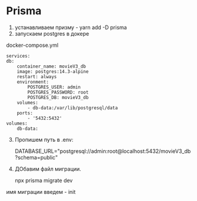 # Prisma

1. устанавливаем призму - yarn add -D prisma
2. запускаем postgres в докере

docker-compose.yml

    services:
    db:
        container_name: movieV3_db
        image: postgres:14.3-alpine
        restart: always
        environment:
            POSTGRES_USER: admin
            POSTGRES_PASSWORD: root
            POSTGRES_DB: movieV3_db
        volumes:
            - db-data:/var/lib/postgresql/data
        ports:
            - '5432:5432'
    volumes:
        db-data:

3. Пропишем путь в .env:

    DATABASE_URL="postgresql://admin:root@localhost:5432/movieV3_db?schema=public"

4. ДОбавим файл миграции.

    npx prisma migrate dev

имя миграции введем - init
